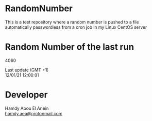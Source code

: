 # RandomNumber    
This is a test repository where a random number is pushed to a file automatically passwordless from a cron job in my Linux CentOS server    
# Random Number of the last run   
4060
      
Last update (GMT +1)    
12/01/21 12:00:01
# Developer    
Hamdy Abou El Anein   
hamdy.aea@protonmail.com

